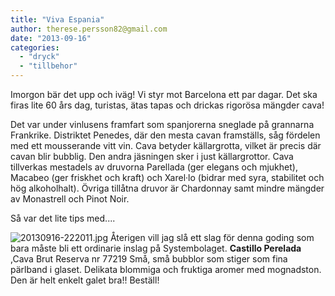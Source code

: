```yaml
---
title: "Viva Espania"
author: therese.persson82@gmail.com
date: "2013-09-16"
categories: 
  - "dryck"
  - "tillbehor"
---
```


Imorgon bär det upp och iväg! Vi styr mot Barcelona ett par dagar. Det ska firas lite 60 års dag, turistas, ätas tapas och drickas rigorösa mängder cava!

Det var under vinlusens framfart som spanjorerna sneglade på grannarna Frankrike. Distriktet Penedes, där den mesta cavan framställs, såg fördelen med ett mousserande vitt vin. Cava betyder källargrotta, vilket är precis där cavan blir bubblig. Den andra jäsningen sker i just källargrottor. Cava tillverkas mestadels av druvorna Parellada (ger elegans och mjukhet), Macabeo (ger friskhet och kraft) och Xarel·lo (bidrar med syra, stabilitet och hög alkoholhalt). Övriga tillåtna druvor är Chardonnay samt mindre mängder av Monastrell och Pinot Noir.

Så var det lite tips med....  
  
![20130916-222011.jpg](/static/img/20130916-222011.jpg) Återigen vill jag slå ett slag för denna goding som bara måste bli ett ordinarie inslag på Systembolaget. 
**Castillo Perelada** ,Cava Brut Reserva nr 77219 Små, små bubblor som stiger som fina pärlband i glaset. Delikata blommiga och fruktiga aromer med mognadston. Den är helt enkelt galet bra!! Beställ!
